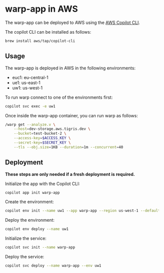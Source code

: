 # warp-app in AWS

The warp-app can be deployed to AWS using the [AWS Copilot CLI](https://aws.github.io/copilot-cli/).

The copilot CLI can be installed as follows:

```bash
brew install aws/tap/copilot-cli
```

## Usage

The warp-app is deployed in AWS in the following environments:

- euc1: eu-central-1
- ue1: us-east-1
- uw1: us-west-1

To run warp connect to one of the environments first:

```bash
copilot svc exec -e uw1
```

Once inside the warp-app container, you can run warp as follows:

```bash
/warp get --analyze.v \
    --host=dev-storage.aws.tigris.dev \
    --bucket=test-bucket-2 \
    --access-key=$ACCESS_KEY \
    --secret-key=$SECRET_KEY \
    --tls --obj.size=1KB --duration=1m --concurrent=40
```

## Deployment

**These steps are only needed if a fresh deployment is required.**

Initialize the app with the Copilot CLI:

```bash
copilot app init warp-app
```

Create the environment:

```bash
copilot env init --name uw1 --app warp-app --region us-west-1 --default-config
```

Deploy the environment:

```bash
copilot env deploy --name uw1
```

Initialize the service:

```bash
copilot svc init --name warp-app
```

Deploy the service:

```bash
copilot svc deploy --name warp-app --env uw1
```
